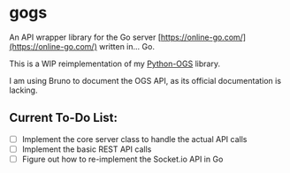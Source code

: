 # gogs

An API wrapper library for the Go server [https://online-go.com/](https://online-go.com/) written in... Go.

This is a WIP reimplementation of my [Python-OGS](https://gitlab.com/dakota.marshall/ogs-python/-/blob/main/src/ogsapi/ogsrestapi.py?ref_type=heads) library.

I am using Bruno to document the OGS API, as its official documentation is lacking.


## Current To-Do List:

- [ ] Implement the core server class to handle the actual API calls
- [ ] Implement the basic REST API calls 
- [ ] Figure out how to re-implement the Socket.io API in Go
